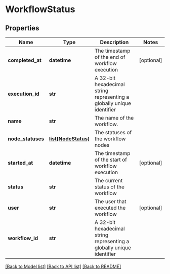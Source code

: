 # WorkflowStatus

## Properties
Name | Type | Description | Notes
------------ | ------------- | ------------- | -------------
**completed_at** | **datetime** | The timestamp of the end of workflow execution | [optional] 
**execution_id** | **str** | A 32-bit hexadecimal string representing a globally unique identifier | 
**name** | **str** | The name of the workflow. | 
**node_statuses** | [**list[NodeStatus]**](NodeStatus.md) | The statuses of the workflow nodes | 
**started_at** | **datetime** | The timestamp of the start of workflow execution | [optional] 
**status** | **str** | The current status of the workflow | 
**user** | **str** | The user that executed the workflow | [optional] 
**workflow_id** | **str** | A 32-bit hexadecimal string representing a globally unique identifier | 

[[Back to Model list]](../README.md#documentation-for-models) [[Back to API list]](../README.md#documentation-for-api-endpoints) [[Back to README]](../README.md)


